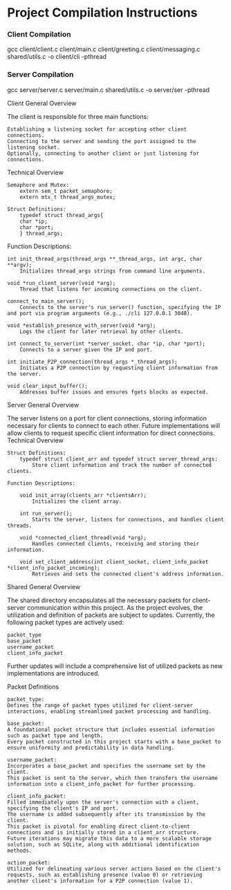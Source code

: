 # Project Compilation Instructions


### Client Compilation
gcc client/client.c client/main.c client/greeting.c client/messaging.c shared/utils.c -o client/cli -pthread

### Server Compilation
gcc server/server.c server/main.c shared/utils.c -o server/ser -pthread

Client
General Overview

The client is responsible for three main functions:

    Establishing a listening socket for accepting other client connections.
    Connecting to the server and sending the port assigned to the listening socket.
    Optionally, connecting to another client or just listening for connections.

Technical Overview

    Semaphore and Mutex:
        extern sem_t packet_semaphore;
        extern mtx_t thread_args_mutex;

    Struct Definitions:
        typedef struct thread_args{
        char *ip;
        char *port;
        } thread_args;

Function Descriptions:

    int init_thread_args(thread_args **_thread_args, int argc, char **argv);
        Initializes thread_args strings from command line arguments.

    void *run_client_server(void *arg);
        Thread that listens for incoming connections on the client.

    connect_to_main_server();
        Connects to the server's run_server() function, specifying the IP and port via program arguments (e.g., ./cli 127.0.0.1 3048).

    void *establish_presence_with_server(void *arg);
        Logs the client for later retrieval by other clients.

    int connect_to_server(int *server_socket, char *ip, char *port);
        Connects to a server given the IP and port.

    int initiate_P2P_connection(thread_args *_thread_args);
        Initiates a P2P connection by requesting client information from the server.

    void clear_input_buffer();
        Addresses buffer issues and ensures fgets blocks as expected.

Server
General Overview

The server listens on a port for client connections, storing information necessary for clients to connect to each other. Future implementations will allow clients to request specific client information for direct connections.
Technical Overview

    Struct Definitions:
        typedef struct client_arr and typedef struct server_thread_args:
            Store client information and track the number of connected clients.

    Function Descriptions:

        void init_array(clients_arr *clientsArr);
            Initializes the client array.

        int run_server();
            Starts the server, listens for connections, and handles client threads.

        void *connected_client_thread(void *arg);
            Handles connected clients, receiving and storing their information.

        void set_client_address(int client_socket, client_info_packet *client_info_packet_incoming);
            Retrieves and sets the connected client's address information.

Shared
General Overview

The shared directory encapsulates all the necessary packets for client-server communication within this project. As the project evolves, the utilization and definition of packets are subject to updates. Currently, the following packet types are actively used:

    packet_type
    base_packet
    username_packet
    client_info_packet
    

Further updates will include a comprehensive list of utilized packets as new implementations are introduced.

Packet Definitions

    packet_type:
    Defines the range of packet types utilized for client-server interactions, enabling streamlined packet processing and handling.

    base_packet:
    A foundational packet structure that includes essential information such as packet type and length. 
    Every packet constructed in this project starts with a base_packet to ensure uniformity and predictability in data handling.
    
    username_packet: 
    Incorporates a base_packet and specifies the username set by the client. 
    This packet is sent to the server, which then transfers the username information into a client_info_packet for further processing.

    client_info_packet: 
    Filled immediately upon the server's connection with a client, specifying the client's IP and port. 
    The username is added subsequently after its transmission by the client. 
    This packet is pivotal for enabling direct client-to-client connections and is initially stored in a client_arr structure.
    Future iterations may migrate this data to a more scalable storage solution, such as SQLite, along with additional identification methods.
    
    action_packet: 
    Utilized for delineating various server actions based on the client's requests, such as establishing presence (value 0) or retrieving another client's information for a P2P connection (value 1).
    
    

